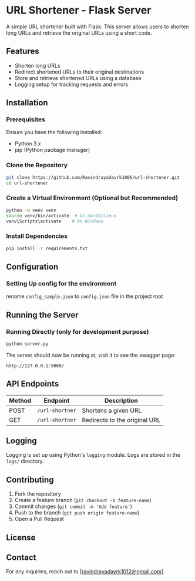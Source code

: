# URL Shortener - Flask Server

A simple URL shortener built with Flask. This server allows users to shorten long URLs and retrieve the original URLs using a short code.

## Features
- Shorten long URLs
- Redirect shortened URLs to their original destinations
- Store and retrieve shortened URLs using a database
- Logging setup for tracking requests and errors

## Installation

### Prerequisites
Ensure you have the following installed:
- Python 3.x
- pip (Python package manager)

### Clone the Repository
```sh
git clone https://github.com/Ravindrayadavrk1006/url-shortener.git
cd url-shortener
```

### Create a Virtual Environment (Optional but Recommended)
```sh
python -m venv venv
source venv/bin/activate  # On macOS/Linux
venv\Scripts\activate    # On Windows
```

### Install Dependencies
```sh
pip install -r requirements.txt
```

## Configuration
### Setting Up config for the environment 
rename `config_sample.json` to `config.json` file in the project root

## Running the Server

### Running Directly (only for development purpose)
```sh
python server.py
```

The server should now be running at, visit it to see the swagger page:
```
http://127.0.0.1:5000/
```

## API Endpoints
| Method | Endpoint | Description |
|--------|---------|-------------|
| POST | `/url-shortner` | Shortens a given URL |
| GET  | `/url-shortner` | Redirects to the original URL |

## Logging
Logging is set up using Python's `logging` module. Logs are stored in the `logs/` directory.

## Contributing
1. Fork the repository
2. Create a feature branch (`git checkout -b feature-name`)
3. Commit changes (`git commit -m 'Add feature'`)
4. Push to the branch (`git push origin feature-name`)
5. Open a Pull Request

## License

## Contact
For any inquiries, reach out to [ravindrayadavrk1012@gmail.com].

